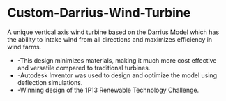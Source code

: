 # Custom-Darrius-Wind-Turbine
A unique vertical axis wind turbine based on the Darrius Model which has the ability to intake wind from all directions and maximizes efficiency in wind farms. 
* -This design minimizes materials, making it much more cost effective and versatile compared to traditional turbines.
* -Autodesk Inventor was used to design and optimize the model using deflection simulations.
* -Winning design of the 1P13 Renewable Technology Challenge.
